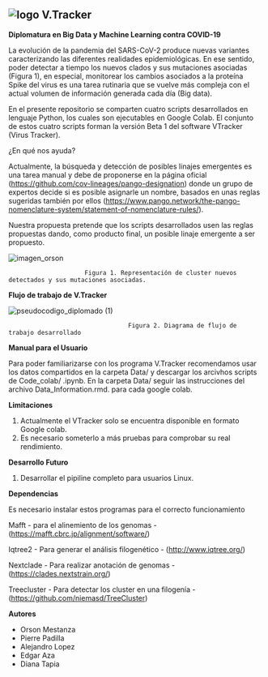 ## ![logo](https://user-images.githubusercontent.com/12600107/131232938-61d4757d-58ee-4b27-baf7-6273ff568ad2.png)  V.Tracker




**Diplomatura en Big Data y Machine Learning contra COVID-19**

La evolución de la pandemia del SARS-CoV-2 produce nuevas variantes caracterizando las diferentes realidades epidemiológicas. En ese sentido, poder detectar a tiempo los nuevos clados y sus mutaciones asociadas (Figura 1), en especial, monitorear los cambios asociados a la proteína Spike del virus es una tarea rutinaria que se vuelve más compleja con el actual volumen de información generada cada día (Big data).

En el presente repositorio se comparten cuatro scripts desarrollados en lenguaje Python, los cuales son ejecutables en Google Colab. El conjunto de estos cuatro scripts forman la versión Beta 1 del software VTracker (Virus Tracker).

¿En qué nos ayuda? 

Actualmente, la búsqueda y detección de posibles linajes emergentes es una tarea manual y debe de proponerse en la página oficial (https://github.com/cov-lineages/pango-designation) donde un grupo de expertos decide si es posible asignarle un nombre, basados en unas reglas sugeridas también por ellos (https://www.pango.network/the-pango-nomenclature-system/statement-of-nomenclature-rules/). 

Nuestra propuesta pretende que los scripts desarrollados usen las reglas propuestas dando, como producto final, un posible linaje emergente a ser propuesto.


![imagen_orson](https://user-images.githubusercontent.com/12600107/131230337-10c7b01c-aed3-4663-a1d9-f946156e3986.png)

                         Figura 1. Representación de cluster nuevos detectados y sus mutaciones asociadas. 




**Flujo de trabajo de V.Tracker**

![pseudocodigo_diplomado (1)](https://user-images.githubusercontent.com/12600107/131232717-52e2c9ef-3cdc-4248-a321-5758c0fd61d8.png)

                                     Figura 2. Diagrama de flujo de trabajo desarrollado



**Manual para el Usuario**

Para poder familiarizarse con los programa V.Tracker recomendamos usar los datos compartidos en la carpeta Data/
y descargar los arcivhos scripts de Code_colab/ .ipynb. En la carpeta Data/ seguir las instrucciones del archivo Data_Information.rmd.
para cada google colab.


**Limitaciones**

1. Actualmente el VTracker solo se encuentra disponible en formato Google colab.
2. Es necesario someterlo a más pruebas para comprobar su real rendimiento.

**Desarrollo Futuro**

1. Desarrollar el pipiline completo para usuarios Linux. 

**Dependencias**

Es necesario instalar estos programas para el correcto funcionamiento 

Mafft - para el alinemiento de los genomas - (https://mafft.cbrc.jp/alignment/software/)

Iqtree2 - Para generar el análisis filogenético - (http://www.iqtree.org/)

Nextclade - Para realizar anotación de genomas - (https://clades.nextstrain.org/)

Treecluster - Para detectar los cluster en una filogenía - (https://github.com/niemasd/TreeCluster)

**Autores**

- Orson Mestanza
- Pierre Padilla
- Alejandro Lopez
- Edgar Aza
- Diana Tapia
